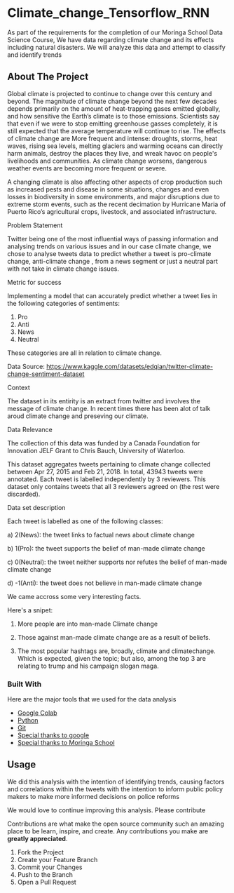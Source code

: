 # Climate_change_Tensorflow_RNN

As part of the requirements for the completion of our Moringa School Data Science Course, We have data regarding climate change and its effects including natural disasters. We will analyze this data and attempt to classify and identify trends


<!-- ABOUT THE PROJECT -->
## About The Project

Global climate is projected to continue to change over this century and beyond. The magnitude of climate change beyond the next few decades depends primarily on the amount of 
heat-trapping gases emitted globally, and how sensitive the Earth’s climate is to those emissions.
Scientists say that even if we were to stop emitting greenhouse gasses completely, it is still expected that the average temperature will continue to rise.
The effects of climate change are More frequent and intense: droughts, storms, heat waves, rising sea levels, melting glaciers and warming oceans can directly harm animals,
destroy the places they live, and wreak havoc on people's livelihoods and communities. As climate change worsens, dangerous weather events are becoming more frequent or severe.

A changing climate is also affecting other aspects of crop production such as increased pests and disease in some situations, changes and even losses in biodiversity in some environments, and major disruptions due to extreme storm events, such as the recent decimation by Hurricane Maria of Puerto Rico’s agricultural crops, livestock, and associated infrastructure.

Problem Statement

Twitter being one of the most influential ways of passing information and analysing trends on various issues and in our case climate change, we chose to analyse tweets data to predict whether a tweet is pro-climate change, anti-climate change , from a news segment or just a neutral part with not take in climate change issues.

Metric for success

Implementing a model that can accurately predict whether a tweet lies in the following categories of sentiments:

1. Pro
2. Anti
3. News
4. Neutral

These categories are all in relation to climate change.

Data Source: https://www.kaggle.com/datasets/edqian/twitter-climate-change-sentiment-dataset

Context

The dataset in its entirity is an extract from twitter and involves the message of climate change. In recent times there has been alot of talk aroud climate change and preseving our climate.

Data Relevance

The collection of this data was funded by a Canada Foundation for Innovation JELF Grant to Chris Bauch, University of Waterloo.

This dataset aggregates tweets pertaining to climate change collected between Apr 27, 2015 and Feb 21, 2018. In total, 43943 tweets were annotated. Each tweet is labelled independently by 3 reviewers. This dataset only contains tweets that all 3 reviewers agreed on (the rest were discarded).

Data set description

Each tweet is labelled as one of the following classes:

a) 2(News): the tweet links to factual news about climate change

b) 1(Pro): the tweet supports the belief of man-made climate change

c) 0(Neutral): the tweet neither supports nor refutes the belief of man-made climate change

d) -1(Anti): the tweet does not believe in man-made climate change

We came accross some very interesting facts.

Here's a snipet:
1. More people are into man-made Climate change

2. Those against man-made climate change are as a result of beliefs. 

3. The most popular hashtags are, broadly, climate and climatechange. Which is expected, given the topic; but also, among the top 3 are relating to trump and his campaign slogan maga.



### Built With

Here are the major tools that we used for the data analysis

* [Google Colab](https://colab.research.google.com/)
* [Python](https://www.python.org/)
* [Git](https://github.com/)
* [Special thanks to google](https://google.com)
* [Special thanks to Moringa School](https://moringaschool.com/)



<!-- USAGE EXAMPLES -->
## Usage

We did this analysis with the intention of identifying trends, causing factors and correlations within the tweets with the intention to inform public policy makers to make more informed decisions on police reforms




We would love to continue improving this analysis. Please contribute 

Contributions are what make the open source community such an amazing place to be learn, inspire, and create. Any contributions you make are **greatly appreciated**.

1. Fork the Project
2. Create your Feature Branch 
3. Commit your Changes 
4. Push to the Branch 
5. Open a Pull Request











